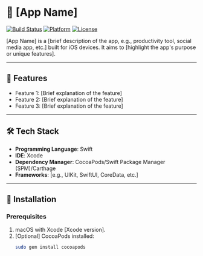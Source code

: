 # 📱 [App Name]

[![Build Status](https://img.shields.io/badge/build-passing-brightgreen)](https://github.com/your-repo-link)
[![Platform](https://img.shields.io/badge/platform-iOS-blue)](https://developer.apple.com/ios/)
[![License](https://img.shields.io/badge/license-MIT-blue.svg)](LICENSE)

[App Name] is a [brief description of the app, e.g., productivity tool, social media app, etc.] built for iOS devices. It aims to [highlight the app's purpose or unique features].

---

## 🌟 Features

- Feature 1: [Brief explanation of the feature]
- Feature 2: [Brief explanation of the feature]
- Feature 3: [Brief explanation of the feature]

---

## 🛠️ Tech Stack

- **Programming Language**: Swift
- **IDE**: Xcode
- **Dependency Manager**: CocoaPods/Swift Package Manager (SPM)/Carthage
- **Frameworks**: [e.g., UIKit, SwiftUI, CoreData, etc.]

---

## 🚀 Installation

### Prerequisites
1. macOS with Xcode [Xcode version].
2. [Optional] CocoaPods installed:  
   ```bash
   sudo gem install cocoapods

